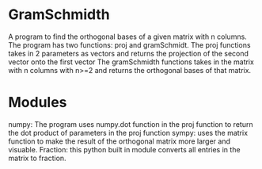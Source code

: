# GramSchmidth
A program to find the orthogonal bases of a given matrix with n columns.
The program has two functions: proj and gramSchmidt.
The proj functions takes in 2 parameters as vectors and returns the projection of the second vector onto the first vector
The gramSchmidth functions takes in the matrix with n columns with n>=2 and returns the orthogonal bases of that matrix.

# Modules
numpy: The program uses numpy.dot function in the proj function to return the dot product of parameters in the proj function
sympy: uses the matrix function to make the result of the orthogonal matrix more larger and visuable.
Fraction: this python built in module converts all entries in the matrix to fraction.
